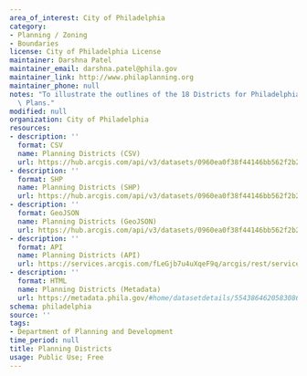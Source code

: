 ```yaml
---
area_of_interest: City of Philadelphia
category:
- Planning / Zoning
- Boundaries
license: City of Philadelphia License
maintainer: Darshna Patel
maintainer_email: darshna.patel@phila.gov
maintainer_link: http://www.philaplanning.org
maintainer_phone: null
notes: "To illustrate the outlines of the 18 Districts for Philadelphia2035 District\
  \ Plans."
modified: null
organization: City of Philadelphia
resources:
- description: ''
  format: CSV
  name: Planning Districts (CSV)
  url: https://hub.arcgis.com/api/v3/datasets/0960ea0f38f44146bb562f2b212075aa_0/downloads/data?format=csv&spatialRefId=2272&where=1%3D1
- description: ''
  format: SHP
  name: Planning Districts (SHP)
  url: https://hub.arcgis.com/api/v3/datasets/0960ea0f38f44146bb562f2b212075aa_0/downloads/data?format=shp&spatialRefId=2272&where=1%3D1
- description: ''
  format: GeoJSON
  name: Planning Districts (GeoJSON)
  url: https://hub.arcgis.com/api/v3/datasets/0960ea0f38f44146bb562f2b212075aa_0/downloads/data?format=geojson&spatialRefId=4326&where=1%3D1
- description: ''
  format: API
  name: Planning Districts (API)
  url: https://services.arcgis.com/fLeGjb7u4uXqeF9q/arcgis/rest/services/Planning_Districts/FeatureServer/0/query?outFields=*&where=1%3D1
- description: ''
  format: HTML
  name: Planning Districts (Metadata)
  url: https://metadata.phila.gov/#home/datasetdetails/5543864620583086178c4e7d/representationdetails/55438a839b989a05172d0cfd/
schema: philadelphia
source: ''
tags:
- Department of Planning and Development
time_period: null
title: Planning Districts
usage: Public Use; Free
---
```

